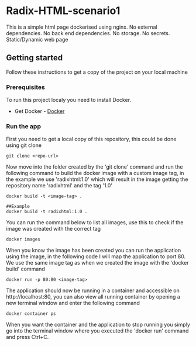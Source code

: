 # Radix-HTML-scenario1
This is a simple html page dockerised using nginx. No external dependencies. No back end dependencies. No storage. No secrets. Static/Dynamic web page 

## Getting started
Follow these instructions to get a copy of the project on your local machine

### Prerequisites
To run this project localy you need to install Docker.
* Get Docker - [Docker](https://docs.docker.com/install/)

### Run the app
First you need to get a local copy of this repository, this could be done using git clone

```
git clone <repo-url>
```

Now move into the folder created by the 'git clone' command and run the following command to build the docker image with a custom image tag, in the example we use 'radixhtml:1.0' which will result in the image getting the repository name 'radixhtml' and the tag '1.0'

```
docker build -t <image-tag> .

##Example 
docker build -t radixhtml:1.0 .
```
You can run the command below to list all images, use this to check if the image was created with the correct tag

```
docker images
```
When you know the image has been created you can run the application using the image, in the following code I will map the application to port 80. We use the same image tag as when we created the image with the 'docker build' command

```
docker run -p 80:80 <image-tag>
```
The application should now be running in a container and accessible on http://localhost:80, you can also view all running container by opening a new terminal window and enter the following command

```
docker container ps
```
When you want the container and the application to stop running you simply go into the terminal window where you executed the 'docker run' command and press Ctrl+C.
